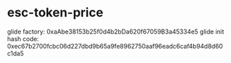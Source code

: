 # esc-token-price

glide factory: 0xaAbe38153b25f0d4b2bDa620f67059B3a45334e5
glide init hash code: 0xec67b2700fcbc06d227dbd9b65a9fe8962750aaf96eadc6caf4b94d8d60c1da5
